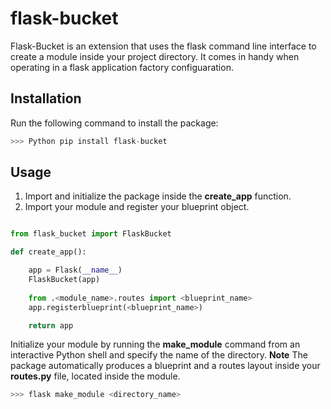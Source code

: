# flask-bucket

Flask-Bucket is an extension that uses the flask command line interface to create a module inside your project directory. It comes in handy when operating in a flask application factory configuaration. 

## Installation

Run the following command to install the package:

```python
>>> Python pip install flask-bucket
```
## Usage

1. Import and initialize the package inside the **create_app** function.
2. Import your module and register your blueprint object.  

```python

from flask_bucket import FlaskBucket 

def create_app():

    app = Flask(__name__)
    FlaskBucket(app)
    
    from .<module_name>.routes import <blueprint_name>
    app.registerblueprint(<blueprint_name>)

    return app
```

Initialize your module by running the **make_module** command from an interactive Python shell and specify the name of the directory. **Note** The package automatically produces a blueprint and a routes layout inside your
**routes.py** file, located inside the module.

```python
>>> flask make_module <directory_name>
```